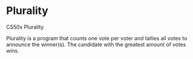 # Plurality
CS50x Plurality

Plurality is a program that counts one vote per voter and tallies all votes to announce the winner(s). The candidate with the greatest amount of votes wins.
